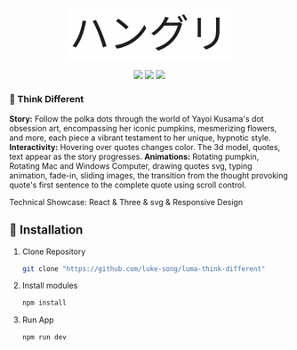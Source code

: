 <p align="middle" >
  <img width="300" alt="grape_8" src="./src/assets/README.png">
</p>

<p align="middle">
   <img src="https://img.shields.io/badge/html5-E34F26?style=for-the-badge&logo=html5&logoColor=white"> 
   <img src="https://img.shields.io/badge/css-1572B6?style=for-the-badge&logo=css3&logoColor=white"> 
   <img src="https://img.shields.io/badge/javascript-F7DF1E?style=for-the-badge&logo=javascript&logoColor=black">
</p>

### 🌌 Think Different 

**Story:** Follow the polka dots through the world of Yayoi Kusama's dot obsession art, encompassing her iconic pumpkins, mesmerizing flowers, and more, each piece a vibrant testament to her unique, hypnotic style.
**Interactivity:** Hovering over quotes changes color. The 3d model, quotes, text appear as the story progresses.
**Animations:** Rotating pumpkin, Rotating Mac and Windows Computer, drawing quotes svg, typing animation, fade-in, sliding images, the transition from the thought provoking quote's first sentence to the complete quote using scroll control. 

Technical Showcase:
React & Three & svg & Responsive Design 

## :runner: Installation

1. Clone Repository

   ```bash
   git clone "https://github.com/luke-song/luma-think-different"
   ```

2. Install modules

   ```bash
   npm install
   ```

3. Run App
   ```
   npm run dev
   ```


